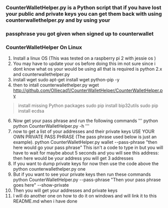 ### CounterWalletHelper.py is a Python script that if you have lost your public and private keys you can get them back with using counterwallethelper.py and by using your 
### passphrase you got given when signed up to counterwallet 
### CounterWalletHelper On Linux
 
1. Install a linux OS (This was tested on a raspberry pi 2 with jessie os )
2. You may have to update your os before doing this im not sure since i dont know what os your would be using all that is required is python 2.x and counterwallethelper.py 
3. install wget sudo apt-get install wget python-pip -y
4. then to intall counterwallethelper.py wget http://github.com/Olliecad1/CounterWalletHelper/CounterWalletHelper.py
> install missing Python packages
> sudo pip install bip32utils
> sudo pip install ecdsa
6. Now get your pass phrase and run the following commands
''' python 
python CounterWalletHelper.py -h
'''
7. now to get a list of your addresses and their private keys USE YOUR OWN PRIVATE PASS PHRASE (The pass phrase used below is just an example).
python CounterWalletHelper.py wallet --pass-phrase "then here would go your pass phrase"
This isn't a code to type in but you will have to wait for maybe about 5 seconds
and you will see this 
address: then here would be your address
you will get 3 addresses
8. If you want to dump private keys for now then use the code above the python counterwallethelper.py one 
9. But if you want to see your private keys then run these commands
python CounterWalletHelper.py --pass-phrase "Then your pass phrase goes here" --show-private
10. Then you will get your addresses and private keys
11. I will do another one on how to do it on windows and will link it to this README.md when i have done

